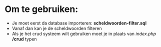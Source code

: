 # Om te gebruiken:
- Je moet eerst da database importeren: <b>scheldwoorden-filter.sql</b>
- Vanaf dan kan je de scheldwoorden filteren
- Als je het crud systeem wilt gebruiken moet je in plaats van <i>index.php</i> <b>/crud</b> typen 
